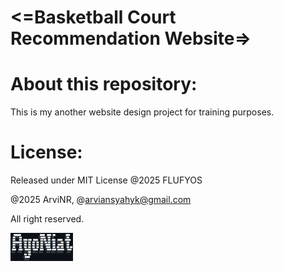 # <=Basketball Court Recommendation Website=>


# About this repository:
This is my another website design project for training purposes.


# License:
Released under MIT License
@2025 FLUFYOS

@2025 ArviNR, @arviansyahyk@gmail.com

All right reserved.

<img src="images/ASCII_bannerArt.png" alt="asciiArt" width="100px" />
